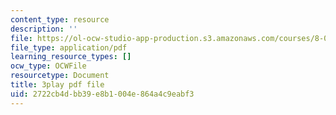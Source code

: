 ```yaml
---
content_type: resource
description: ''
file: https://ol-ocw-studio-app-production.s3.amazonaws.com/courses/8-01sc-classical-mechanics-fall-2016/2722cb4dbb39e8b1004e864a4c9eabf3_DSk8HTcB7x0.pdf
file_type: application/pdf
learning_resource_types: []
ocw_type: OCWFile
resourcetype: Document
title: 3play pdf file
uid: 2722cb4d-bb39-e8b1-004e-864a4c9eabf3
---
```

